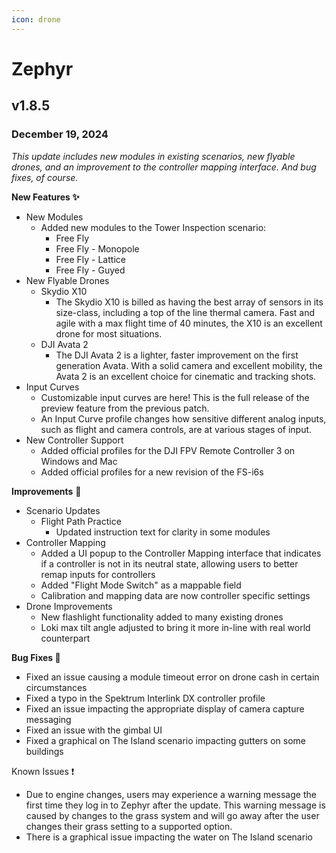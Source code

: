 ```yaml
---
icon: drone
---
```


# Zephyr

## v1.8.5

### December 19, 2024

_This update includes new modules in existing scenarios, new flyable drones, and an improvement to the controller mapping interface. And bug fixes, of course._

**New Features ✨**

* New Modules
  * Added new modules to the Tower Inspection scenario:
    * Free Fly
    * Free Fly - Monopole
    * Free Fly - Lattice
    * Free Fly - Guyed
* New Flyable Drones
  * Skydio X10
    * The Skydio X10 is billed as having the best array of sensors in its size-class, including a top of the line thermal camera. Fast and agile with a max flight time of 40 minutes, the X10 is an excellent drone for most situations.
  * DJI Avata 2
    * The DJI Avata 2 is a lighter, faster improvement on the first generation Avata. With a solid camera and excellent mobility, the Avata 2 is an excellent choice for cinematic and tracking shots.
* Input Curves
  * Customizable input curves are here! This is the full release of the preview feature from the previous patch.
  * An Input Curve profile changes how sensitive different analog inputs, such as flight and camera controls, are at various stages of input.
* New Controller Support
  * Added official profiles for the DJI FPV Remote Controller 3 on Windows and Mac
  * Added official profiles for a new revision of the FS-i6s

**Improvements** 🙌

* Scenario Updates
  * Flight Path Practice
    * Updated instruction text for clarity in some modules
* Controller Mapping
  * Added a UI popup to the Controller Mapping interface that indicates if a controller is not in its neutral state, allowing users to better remap inputs for controllers
  * Added "Flight Mode Switch" as a mappable field
  * Calibration and mapping data are now controller specific settings
* Drone Improvements
  * New flashlight functionality added to many existing drones
  * Loki max tilt angle adjusted to bring it more in-line with real world counterpart

**Bug Fixes 🐛**

* Fixed an issue causing a module timeout error on drone cash in certain circumstances
* Fixed a typo in the Spektrum Interlink DX controller profile
* Fixed an issue impacting the appropriate display of camera capture messaging
* Fixed an issue with the gimbal UI
* Fixed a graphical on The Island scenario impacting gutters on some buildings

Known Issues ❗

* Due to engine changes, users may experience a warning message the first time they log in to Zephyr after the update. This warning message is caused by changes to the grass system and will go away after the user changes their grass setting to a supported option.
* There is a graphical issue impacting the water on The Island scenario
